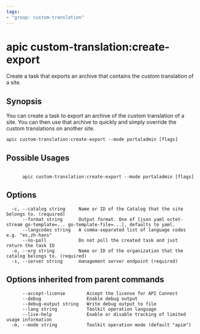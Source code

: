 ```yaml
---
tags:
- "group: custom-translation"
---
```

# apic custom-translation:create-export

Create a task that exports an archive that contains the custom translation of a site.

## Synopsis

You can create a task to export an archive of the custom translation of a site. You can then use that archive to quickly and simply override the custom translations on another site.

```
apic custom-translation:create-export --mode portaladmin [flags]
```

## Possible Usages

```

      apic custom-translation:create-export --mode portaladmin [flags]

```

## Options

```
  -c, --catalog string     Name or ID of the Catalog that the site belongs to. (required)
      --format string      Output format. One of [json yaml octet-stream go-template=... go-template-file=...], defaults to yaml.
      --langcodes string   A comma-separated list of language codes e.g. "es,zh-hans"
      --no-poll            Do not poll the created task and just return the task ID
  -o, --org string         Name or ID of the organization that the catalog belongs to. (required)
  -s, --server string      management server endpoint (required)
```

## Options inherited from parent commands

```
      --accept-license        Accept the license for API Connect
      --debug                 Enable debug output
      --debug-output string   Write debug output to file
      --lang string           Toolkit operation language
      --live-help             Enable or disable tracking of limited usage information
  -m, --mode string           Toolkit operation mode (default "apim")
```
